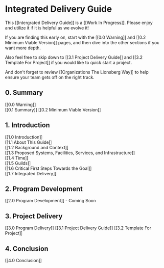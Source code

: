 # Integrated Delivery Guide
This [[Intergrated Delivery Guide]] is a [[Work In Progress]]. Please enjoy and utilize it if it is helpful as we evolve it! 

If you are finding this early on, start with the [[0.0 Warning]] and [[0.2 Minimum Viable Version]] pages, and then dive into the other sections if you want more depth.  

Also feel free to skip down to [[3.1 Project Delivery Guide]] and [[3.2 Template For Project]] if you would like to quick start a project. 

And don't forget to review [[Organizations The Lionsberg Way]] to help ensure your team gets off on the right track. 

## 0. Summary
[[0.0 Warning]]  
[[0.1 Summary]]
[[0.2 Minimum Viable Version]]  

## 1. Introduction
[[1.0 Introduction]]  
[[1.1 About This Guide]]  
[[1.2 Background and Context]]  
[[1.3 Proposed Systems, Facilities, Services, and Infrastructure]]  
[[1.4 Time]]  
[[1.5 Guilds]]  
[[1.6 Critical First Steps Towards the Goal]]  
[[1.7 Integrated Delivery]]  

## 2. Program Development
[[2.0 Program Development]] - Coming Soon

## 3. Project Delivery
[[3.0 Program Delivery]] 
[[3.1 Project Delivery Guide]]
[[3.2 Template For Project]]

## 4. Conclusion
[[4.0 Conclusion]]


